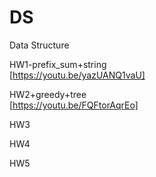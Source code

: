 # DS
Data Structure

HW1-prefix_sum+string    
[https://youtu.be/yazUANQ1vaU]  

HW2+greedy+tree  
[https://youtu.be/FQFtorAqrEo]   

HW3  

HW4  

HW5  
